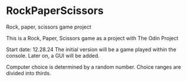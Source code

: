 # RockPaperScissors
Rock, paper, scissors game project

This is a Rock, Paper, Scissors game as a project with The Odin Project

Start date: 12.28.24
The initial version will be a game played within the console. Later on, a GUI will be added.

Computer choice is determined by a random number. Choice ranges are divided into thirds.